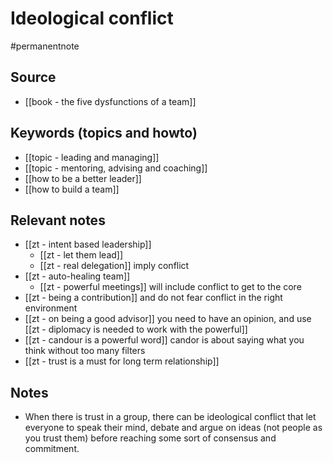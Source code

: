 # Ideological conflict

#permanentnote

## Source
- [[book - the five dysfunctions of a team]]
## Keywords (topics and howto)
- [[topic - leading and managing]]
- [[topic - mentoring, advising and coaching]]
- [[how to be a better leader]]
- [[how to build a team]]
## Relevant notes
- [[zt - intent based leadership]] 
	- [[zt - let them lead]]
	- [[zt - real delegation]] imply conflict
- [[zt - auto-healing team]]
	- [[zt - powerful meetings]] will include conflict to get to the core 
- [[zt - being a contribution]] and do not fear conflict in the right environment
- [[zt - on being a good advisor]] you need to have an opinion, and use [[zt - diplomacy is needed to work with the powerful]] 
- [[zt - candour is a powerful word]] candor is about saying what you think without too many filters
- [[zt - trust is a must for long term relationship]]

## Notes
- When there is trust in a group, there can be ideological conflict that let everyone to speak their mind, debate and argue on ideas (not people as you trust them) before reaching some sort of consensus and commitment. 